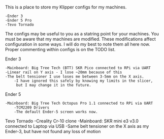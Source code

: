 This is a place to store my Klipper configs for my machines.

    -Ender 3
    -Ender 5 Pro
    -Tevo Tornado

The configs may be useful to you as a statring point for your machines. You must be aware
that my machines are modified. These modifications affect configuration in some
ways. I will do my best to note them all here now. Proper commenting within configs 
is on the TODO list.

Ender 3

    -Mainboard: Big Tree Tech (BTT) SKR Pico connected to RPi via UART
    -Linear rail on Y axis - I lose ~20mm because of this
    -The belt tensioner I use loses me between 3-5mm on the X axis. 
        -I have ignored this safely by knowing my limits in the slicer, 
         but I may change it in the future.

Ender 5

    -Mainboard: Big Tree Tech Octopus Pro 1.1 connected to RPi via UART
        -TCM2209 Drivers
        -The default Ender-5 screen works now. 
    
Tevo Tornado
    -Creality Cr-10 clone
    -Mainboard: SKR mini e3 v3.0 connected to Laptop via USB
    -Same belt tensioner on the X axis as my Ender-3, but have not found any loss of motion
